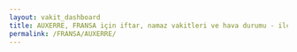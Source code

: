 ```yaml
---
layout: vakit_dashboard
title: AUXERRE, FRANSA için iftar, namaz vakitleri ve hava durumu - ilçe/eyalet seç
permalink: /FRANSA/AUXERRE/
---
```


<script type="text/javascript">
  var GLOBAL_COUNTRY = 'FRANSA';
  var GLOBAL_CITY = 'AUXERRE';
  var GLOBAL_STATE = '';
  var lat = 72;
  var lon = 21;
</script>
